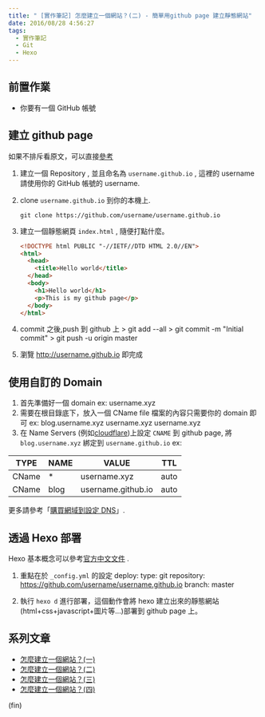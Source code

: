 ```yaml
---
title: " [實作筆記] 怎麼建立一個網站？(二) - 簡單用github page 建立靜態網站"
date: 2016/08/28 4:56:27
tags:
  - 實作筆記
  - Git
  - Hexo
---
```


## 前置作業

- 你要有一個 GitHub 帳號

## 建立 github page

如果不排斥看原文，可以直接[參考](https://pages.github.com/)

1. 建立一個 Repository , 並且命名為 `username.github.io` , 這裡的 username 請使用你的 GitHub 帳號的 username.
2. clone `username.github.io` 到你的本機上.

   ```shell
   git clone https://github.com/username/username.github.io
   ```

3. 建立一個靜態網頁 `index.html` , 隨便打點什麼。

   ```html
   <!DOCTYPE html PUBLIC "-//IETF//DTD HTML 2.0//EN">
   <html>
     <head>
       <title>Hello world</title>
     </head>
     <body>
       <h1>Hello world</h1>
       <p>This is my github page</p>
     </body>
   </html>
   ```

4. commit 之後,push 到 github 上 > git add --all > git commit -m "Initial commit" > git push -u origin master
5. 瀏覽 <http://username.github.io> 即完成

## 使用自訂的 Domain

1. 首先準備好一個 domain ex: username.xyz
2. 需要在根目錄底下，放入一個 CName file
   檔案的內容只需要你的 domain 即可
   ex:
   blog.username.xyz
   username.xyz
   username.xyz
3. 在 Name Servers (例如[cloudflare](https://www.cloudflare.com/))上設定 `CNAME` 到 github page,
   將 `blog.username.xyz` 綁定到 `username.github.io`
   ex:

| TYPE  | NAME | VALUE              | TTL  |
| ----- | ---- | ------------------ | ---- |
| CName | \*   | username.xyz       | auto |
| CName | blog | username.github.io | auto |

更多請參考「[購買網域到設定 DNS](http://blog.marsen.me/2016/08/21/setting_DNS_with_google/)」.

## 透過 Hexo 部署

Hexo 基本概念可以參考[官方中文文件](https://hexo.io/zh-tw/docs/index.html) .

1. 重點在於 `_config.yml` 的設定
   deploy:
   type: git
   repository: <https://github.com/username/username.github.io>
   branch: master

2. 執行 `hexo d` 進行部署，這個動作會將 hexo 建立出來的靜態網站(html+css+javascript+圖片等…)部署到 github page 上。

## 系列文章

- [怎麼建立一個網站？(一)](https://blog.marsen.me/2016/08/21/2016/setting_DNS_with_google/)
- [怎麼建立一個網站？(二)](https://blog.marsen.me/2016/08/28/2016/how_to_use_github_page/)
- [怎麼建立一個網站？(三)](https://blog.marsen.me/2016/09/04/2016/http2_by_cloudflare/)
- [怎麼建立一個網站？(四)](https://blog.marsen.me/2020/10/22/2020/google_domain_forward_mail/)

(fin)
